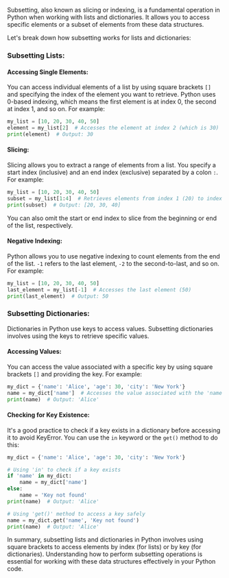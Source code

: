 Subsetting, also known as slicing or indexing, is a fundamental operation in Python when working with lists and dictionaries. It allows you to access specific elements or a subset of elements from these data structures.

Let's break down how subsetting works for lists and dictionaries:

### Subsetting Lists:

#### Accessing Single Elements:
You can access individual elements of a list by using square brackets `[]` and specifying the index of the element you want to retrieve. Python uses 0-based indexing, which means the first element is at index 0, the second at index 1, and so on. For example:

```python
my_list = [10, 20, 30, 40, 50]
element = my_list[2]  # Accesses the element at index 2 (which is 30)
print(element)  # Output: 30
```

#### Slicing:
Slicing allows you to extract a range of elements from a list. You specify a start index (inclusive) and an end index (exclusive) separated by a colon `:`. For example:

```python
my_list = [10, 20, 30, 40, 50]
subset = my_list[1:4]  # Retrieves elements from index 1 (20) to index 3 (40)
print(subset)  # Output: [20, 30, 40]
```

You can also omit the start or end index to slice from the beginning or end of the list, respectively.

#### Negative Indexing:
Python allows you to use negative indexing to count elements from the end of the list. `-1` refers to the last element, `-2` to the second-to-last, and so on. For example:

```python
my_list = [10, 20, 30, 40, 50]
last_element = my_list[-1]  # Accesses the last element (50)
print(last_element)  # Output: 50
```

### Subsetting Dictionaries:

Dictionaries in Python use keys to access values. Subsetting dictionaries involves using the keys to retrieve specific values.

#### Accessing Values:
You can access the value associated with a specific key by using square brackets `[]` and providing the key. For example:

```python
my_dict = {'name': 'Alice', 'age': 30, 'city': 'New York'}
name = my_dict['name']  # Accesses the value associated with the 'name' key
print(name)  # Output: 'Alice'
```

#### Checking for Key Existence:
It's a good practice to check if a key exists in a dictionary before accessing it to avoid KeyError. You can use the `in` keyword or the `get()` method to do this:

```python
my_dict = {'name': 'Alice', 'age': 30, 'city': 'New York'}

# Using 'in' to check if a key exists
if 'name' in my_dict:
    name = my_dict['name']
else:
    name = 'Key not found'
print(name)  # Output: 'Alice'

# Using 'get()' method to access a key safely
name = my_dict.get('name', 'Key not found')
print(name)  # Output: 'Alice'
```

In summary, subsetting lists and dictionaries in Python involves using square brackets to access elements by index (for lists) or by key (for dictionaries). Understanding how to perform subsetting operations is essential for working with these data structures effectively in your Python code.

